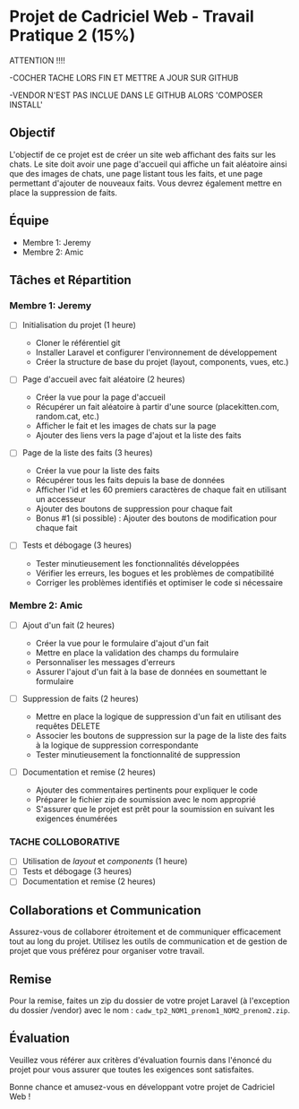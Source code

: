 # Projet de Cadriciel Web - Travail Pratique 2 (15%)

ATTENTION !!!! 



  -COCHER TACHE LORS FIN ET METTRE A JOUR SUR GITHUB
  
  -VENDOR N'EST PAS INCLUE DANS LE GITHUB ALORS 'COMPOSER INSTALL'
  

## Objectif
L'objectif de ce projet est de créer un site web affichant des faits sur les chats. Le site doit avoir une page d'accueil qui affiche un fait aléatoire ainsi que des images de chats, une page listant tous les faits, et une page permettant d'ajouter de nouveaux faits. Vous devrez également mettre en place la suppression de faits.

## Équipe
- Membre 1: Jeremy
- Membre 2: Amic

## Tâches et Répartition

### Membre 1: Jeremy

- [ ] Initialisation du projet (1 heure)
   - Cloner le référentiel git
   - Installer Laravel et configurer l'environnement de développement
   - Créer la structure de base du projet (layout, components, vues, etc.)

- [ ] Page d'accueil avec fait aléatoire (2 heures)
   - Créer la vue pour la page d'accueil
   - Récupérer un fait aléatoire à partir d'une source (placekitten.com, random.cat, etc.)
   - Afficher le fait et les images de chats sur la page
   - Ajouter des liens vers la page d'ajout et la liste des faits

- [ ] Page de la liste des faits (3 heures)
   - Créer la vue pour la liste des faits
   - Récupérer tous les faits depuis la base de données
   - Afficher l'id et les 60 premiers caractères de chaque fait en utilisant un accesseur
   - Ajouter des boutons de suppression pour chaque fait
   - Bonus #1 (si possible) : Ajouter des boutons de modification pour chaque fait

- [ ] Tests et débogage (3 heures)
   - Tester minutieusement les fonctionnalités développées
   - Vérifier les erreurs, les bogues et les problèmes de compatibilité
   - Corriger les problèmes identifiés et optimiser le code si nécessaire

### Membre 2: Amic

- [ ] Ajout d'un fait (2 heures)
   - Créer la vue pour le formulaire d'ajout d'un fait
   - Mettre en place la validation des champs du formulaire
   - Personnaliser les messages d'erreurs
   - Assurer l'ajout d'un fait à la base de données en soumettant le formulaire

- [ ] Suppression de faits (2 heures)
   - Mettre en place la logique de suppression d'un fait en utilisant des requêtes DELETE
   - Associer les boutons de suppression sur la page de la liste des faits à la logique de suppression correspondante
   - Tester minutieusement la fonctionnalité de suppression

- [ ] Documentation et remise (2 heures)
   - Ajouter des commentaires pertinents pour expliquer le code
   - Préparer le fichier zip de soumission avec le nom approprié
   - S'assurer que le projet est prêt pour la soumission en suivant les exigences énumérées
     
### TACHE COLLOBORATIVE

- [ ] Utilisation de _layout_ et _components_ (1 heure)
- [ ] Tests et débogage (3 heures)
- [ ] Documentation et remise (2 heures)

## Collaborations et Communication
Assurez-vous de collaborer étroitement et de communiquer efficacement tout au long du projet. Utilisez les outils de communication et de gestion de projet que vous préférez pour organiser votre travail.

## Remise
Pour la remise, faites un zip du dossier de votre projet Laravel (à l'exception du dossier /vendor) avec le nom : `cadw_tp2_NOM1_prenom1_NOM2_prenom2.zip`.

## Évaluation
Veuillez vous référer aux critères d'évaluation fournis dans l'énoncé du projet pour vous assurer que toutes les exigences sont satisfaites.

Bonne chance et amusez-vous en développant votre projet de Cadriciel Web !




